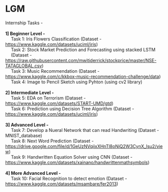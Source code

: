 # LGM
Internship Tasks - <br> <br>
**1] Beginner Level -** <br>
  &emsp; Task 1: Iris Flowers Classification (Dataset - https://www.kaggle.com/datasets/uciml/iris) <br>
  &emsp; Task 2: Stock Market Prediction and Forecasting using stacked LSTM <br> &emsp; (Dataset - https://raw.githubusercontent.com/mwitiderrick/stockprice/master/NSE-TATAGLOBAL.csv) <br>
  &emsp; Task 3: Music Recommendation (Dataset - https://www.kaggle.com/c/kkbox-music-recommendation-challenge/data) <br>
  &emsp; Task 4: Image to Pencil Sketch using Pyhton (using cv2 library) <br> <br>
**2] Intermediate Level -** <br>
  &emsp; Task 5: EDA on Terrorism (Dataset - https://www.kaggle.com/datasets/START-UMD/gtd) <br>
  &emsp; Task 6: Prediction using Decision Tree Algorithm (Dataset - https://www.kaggle.com/datasets/uciml/iris) <br> <br>
**3] Advanced Level -** <br>
  &emsp; Task 7: Develop a Nueral Network that can read Handwriting (Dataset - MNIST_database) <br>
  &emsp; Task 8: Next Word Prediction (Dataset - https://drive.google.com/file/d/1GeUzNVqiixXHnTl8oNiQ2W3CynX_lsu2/view) <br>
  &emsp; Task 9: Handwritten Equation Solver using CNN (Dataset - https://www.kaggle.com/datasets/xainano/handwrittenmathsymbols) <br> <br>
**4] More Advanced Level -** <br> 
  &emsp; Task 10: Facial Recognition to detect emotion (Dataset - https://www.kaggle.com/datasets/msambare/fer2013)

